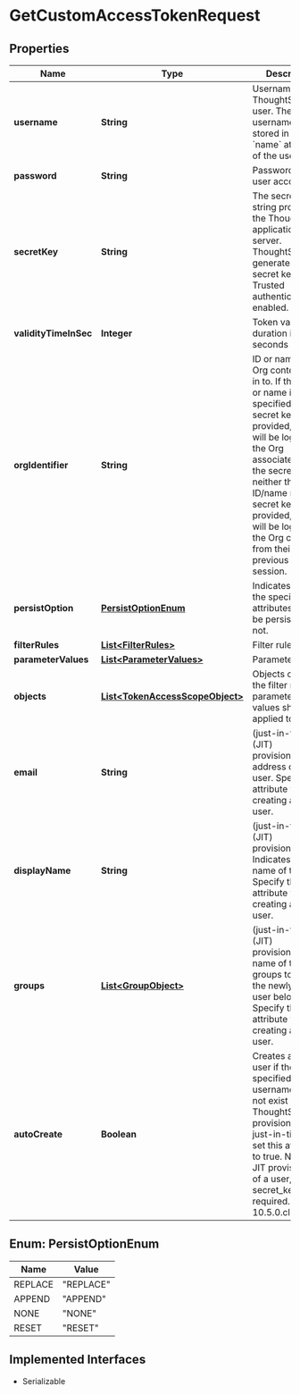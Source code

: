 

# GetCustomAccessTokenRequest


## Properties

| Name | Type | Description | Notes |
|------------ | ------------- | ------------- | -------------|
|**username** | **String** | Username of the ThoughtSpot user. The username is stored in the &#x60;name&#x60; attribute of the user object. |  |
|**password** | **String** | Password of the user account |  [optional] |
|**secretKey** | **String** | The secret key string provided by the ThoughtSpot application server. ThoughtSpot generates a secret key when Trusted authentication is enabled. |  [optional] |
|**validityTimeInSec** | **Integer** | Token validity duration in seconds |  [optional] |
|**orgIdentifier** | **String** | ID or name of the Org context to log in to. If the Org ID or name is not specified but a secret key is provided, the user will be logged into the Org associated with the secret key. If neither the Org ID/name nor the secret key is provided, the user will be logged into the Org context from their previous login session. |  [optional] |
|**persistOption** | [**PersistOptionEnum**](#PersistOptionEnum) | Indicates whether the specified attributes should be persisted or not. |  |
|**filterRules** | [**List&lt;FilterRules&gt;**](FilterRules.md) | Filter rules. |  [optional] |
|**parameterValues** | [**List&lt;ParameterValues&gt;**](ParameterValues.md) | Parameter values. |  [optional] |
|**objects** | [**List&lt;TokenAccessScopeObject&gt;**](TokenAccessScopeObject.md) | Objects on which the filter rules and parameters values should be applied to |  [optional] |
|**email** | **String** | (just-in-time (JIT) provisioning)Email address of the user. Specify this attribute when creating a new user. |  [optional] |
|**displayName** | **String** | (just-in-time (JIT) provisioning) Indicates display name of the user. Specify this attribute when creating a new user. |  [optional] |
|**groups** | [**List&lt;GroupObject&gt;**](GroupObject.md) | (just-in-time (JIT) provisioning) ID or name of the groups to which the newly created user belongs. Specify this attribute when creating a new user. |  [optional] |
|**autoCreate** | **Boolean** |    Creates a new user if the specified username does not exist in ThoughtSpot. To provision a user just-in-time (JIT), set this attribute to true.      Note: For JIT provisioning of a user, the secret_key is required.     Version: 10.5.0.cl or later  |  [optional] |



## Enum: PersistOptionEnum

| Name | Value |
|---- | -----|
| REPLACE | &quot;REPLACE&quot; |
| APPEND | &quot;APPEND&quot; |
| NONE | &quot;NONE&quot; |
| RESET | &quot;RESET&quot; |


## Implemented Interfaces

* Serializable


